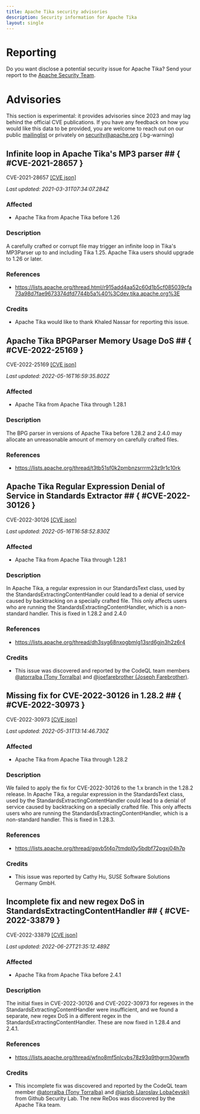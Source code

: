 ```yaml
---
title: Apache Tika security advisories
description: Security information for Apache Tika
layout: single
---
```


# Reporting

Do you want disclose a potential security issue for Apache Tika? Send your report to the [Apache Security Team](mailto:security@apache.org).

# Advisories

This section is experimental: it provides advisories since 2023 and may lag behind the official CVE publications. If you have any feedback on how you would like this data to be provided, you are welcome to reach out on our public [mailinglist](/mailinglist) or privately on [security@apache.org](mailto:security@apache.org)
{.bg-warning}

## Infinite loop in Apache Tika's MP3 parser ## { #CVE-2021-28657 }

CVE-2021-28657 [\[CVE json\]](./CVE-2021-28657.cve.json)

_Last updated: 2021-03-31T07:34:07.284Z_

### Affected

* Apache Tika from Apache Tika before 1.26


### Description

A carefully crafted or corrupt file may trigger an infinite loop in Tika's MP3Parser up to and including Tika 1.25. Apache Tika users should upgrade to 1.26 or later.

### References
* https://lists.apache.org/thread.html/r915add4aa52c60d1b5cf085039cfa73a98d7fae9673374dfd7744b5a%40%3Cdev.tika.apache.org%3E


### Credits
* Apache Tika would like to thank Khaled Nassar for reporting this issue.


## Apache Tika BPGParser Memory Usage DoS ## { #CVE-2022-25169 }

CVE-2022-25169 [\[CVE json\]](./CVE-2022-25169.cve.json)

_Last updated: 2022-05-16T16:59:35.802Z_

### Affected

* Apache Tika from Apache Tika through 1.28.1


### Description

The BPG parser in versions of Apache Tika before 1.28.2 and 2.4.0 may allocate an unreasonable amount of memory on carefully crafted files.


### References
* https://lists.apache.org/thread/t3tb51sf0k2pmbnzsrrrm23z9r1c10rk


## Apache Tika Regular Expression Denial of Service in Standards Extractor ## { #CVE-2022-30126 }

CVE-2022-30126 [\[CVE json\]](./CVE-2022-30126.cve.json)

_Last updated: 2022-05-16T16:58:52.830Z_

### Affected

* Apache Tika from Apache Tika through 1.28.1


### Description

In Apache Tika, a regular expression in our StandardsText class, used by the StandardsExtractingContentHandler could lead to a denial of service caused by backtracking on a specially crafted file. This only affects users who are running the StandardsExtractingContentHandler, which is a non-standard handler.  This is fixed in 1.28.2 and 2.4.0

### References
* https://lists.apache.org/thread/dh3syg68nxogbmlg13srd6gjn3h2z6r4


### Credits
* This issue was discovered and reported by the CodeQL team members [@atorralba (Tony Torralba)](https://github.com/atorralba) and [@joefarebrother (Joseph Farebrother)](https://github.com/joefarebrother).


## Missing fix for CVE-2022-30126 in 1.28.2 ## { #CVE-2022-30973 }

CVE-2022-30973 [\[CVE json\]](./CVE-2022-30973.cve.json)

_Last updated: 2022-05-31T13:14:46.730Z_

### Affected

* Apache Tika from Apache Tika through 1.28.2


### Description

We failed to apply the fix for CVE-2022-30126 to the 1.x branch in the 1.28.2 release.  In Apache Tika, a regular expression in the StandardsText class, used by the StandardsExtractingContentHandler could lead to a denial of service caused by backtracking on a specially crafted file. This only affects users who are running the StandardsExtractingContentHandler, which is a non-standard handler.  This is fixed in 1.28.3.

### References
* https://lists.apache.org/thread/gqvb5t4p7tmdpl0y5bdbf72pgxj04h7p


### Credits
* This issue was reported by Cathy Hu, SUSE Software Solutions Germany GmbH.


## Incomplete fix and new regex DoS in StandardsExtractingContentHandler ## { #CVE-2022-33879 }

CVE-2022-33879 [\[CVE json\]](./CVE-2022-33879.cve.json)

_Last updated: 2022-06-27T21:35:12.489Z_

### Affected

* Apache Tika from Apache Tika before 2.4.1


### Description

The initial fixes in CVE-2022-30126 and CVE-2022-30973 for regexes in the StandardsExtractingContentHandler were insufficient, and we found a separate, new regex DoS in a different regex in the StandardsExtractingContentHandler. These are now fixed in 1.28.4 and 2.4.1.

### References
* https://lists.apache.org/thread/wfno8mf5nlcvbs78z93q9thgrm30wwfh


### Credits
* This incomplete fix was discovered and reported by the CodeQL team member [@atorralba (Tony Torralba)](https://github.com/atorralba) and [@jarlob (Jaroslav Lobačevski)](https://github.com/jarlob) from Github Security Lab.  The new ReDos was discovered by the Apache Tika team.
